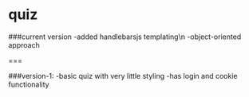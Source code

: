 quiz
====

###current version
-added handlebarsjs templating\n
-object-oriented approach


===

###version-1:
-basic quiz with very little styling
-has login and cookie functionality
